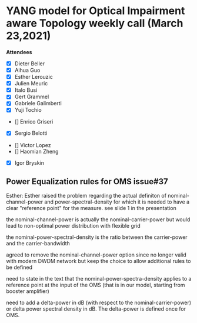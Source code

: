 # **YANG model for Optical Impairment aware Topology weekly call (March 23,2021)**

****Attendees****
- [x] Dieter Beller
- [x] Aihua Guo
- [x] Esther Lerouzic
- [x] Julien Meuric
- [x] Italo Busi
- [x] Gert Grammel
- [x] Gabriele Galimberti
- [x] Yuji Tochio
- [] Enrico Griseri
- [x] Sergio Belotti
- [] Victor Lopez
- [] Haomian Zheng
- [x] Igor Bryskin
 
## Power Equalization rules for OMS issue#37
Esther: Esther raised the problem regarding the actual definiton of nominal-channel-power and power-spectral-density for which it is needed to have
a clear "reference point" for the measure. 
see slide 1 in the presentation [](https://github.com/ietf-ccamp-wg/draft-ietf-ccamp-optical-impairment-topology-yang/issues/37#issuecomment-804887246)

the nominal-channel-power is actually the nominal-carrier-power but would lead to non-optimal power distribution with flexible grid 

the nominal-power-spectral-density is the ratio between the carrier-power and the carrier-bandwidth

agreed to remove the nominal-channel-power option since no longer valid with modern DWDM network but keep the choice to allow additional rules to be defined

need to state in the text that the nominal-power-spectra-density applies to a reference point at the input of the OMS (that is in our model, starting from booster amplifier)

need to add a delta-power in dB (with respect to the nominal-carrier-power) or delta power spectral density in dB. The delta-power is defined once for OMS.
